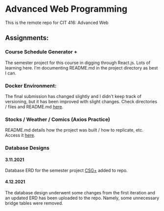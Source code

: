 # Advanced Web Programming

This is the remote repo for CIT 416: Advanced Web

## Assignments:

### Course Schedule Generator +
The semester project for this course in digging through React.js. Lots of learning here. I'm documenting README.md in the project directory as best I can.

### Docker Environment:

The final submission has changed slightly and I didn't keep track of versioning, but it has been improved with slight changes. Check directories / files and README.md [here](https://github.com/cayton10/AdvWeb/tree/main/Dev_Container).


### Stocks / Weather / Comics (Axios Practice)

README.md details how the project was built / how to replicate, etc. Access it [here](https://github.com/cayton10/AdvWeb/tree/main/weather_stocks_app).


### Database Designs

#### 3.11.2021
Database ERD for the semester project [CSG+](https://github.com/cayton10/AdvWeb/blob/main/Databases/CSG%2B/ERD/csg%2Berd.pdf) added to repo.

#### 4.12.2021
The database design underwent some changes from the first iteration and an updated ERD has been uploaded to the repo. Namely, some unnecessary bridge tables were removed.